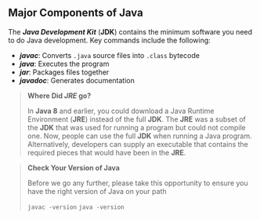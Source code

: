 ## Major Components of Java

The ***Java Development Kit*** (**JDK**) contains the minimum software you need to do Java development. Key commands include the following:
- ***javac***: Converts `.java` source files into `.class` bytecode
- ***java***: Executes the program
- ***jar***: Packages files together
- ***javadoc***: Generates documentation

>**Where Did *JRE* go?**
> 
>In **Java 8** and earlier, you could download a Java Runtime Environment (**JRE**) instead of the full **JDK**. 
>The **JRE** was a subset of the **JDK** that was used for running a program but could not compile one. 
>Now, people can use the full **JDK** when running a Java program. Alternatively, developers can supply an executable that contains the required pieces that would have been in the  **JRE**.

> **Check Your Version of Java**
>
>Before we go any further, please take this opportunity to ensure you have the right version of Java on your path
>
>`javac -version`
>`java -version`


